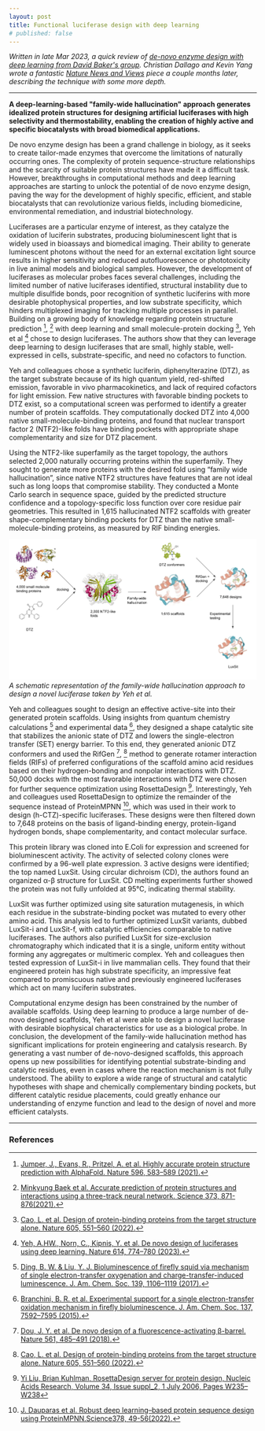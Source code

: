 ```yaml
---
layout: post
title: Functional luciferase design with deep learning
# published: false
---
```


*Written in late Mar 2023, a quick review of [de-novo enzyme design with deep learning from David Baker's group](https://www.nature.com/articles/s41586-023-05696-3). Christian Dallago and Kevin Yang wrote a fantastic [Nature News and Views](https://www.nature.com/articles/s41557-023-01218-w) piece a couple months later, describing the technique with some more depth.*

---

**A deep-learning-based "family-wide hallucination" approach generates idealized protein structures for designing artificial luciferases with high selectivity and thermostability, enabling the creation of highly active and specific biocatalysts with broad biomedical applications.**


De novo enzyme design has been a grand challenge in biology, as it seeks to create tailor-made enzymes that overcome the limitations of naturally occurring ones. The complexity of protein sequence-structure relationships and the scarcity of suitable protein structures have made it a difficult task. However, breakthroughs in computational methods and deep learning approaches are starting to unlock the potential of de novo enzyme design, paving the way for the development of highly specific, efficient, and stable biocatalysts that can revolutionize various fields, including biomedicine, environmental remediation, and industrial biotechnology.

Luciferases are a particular enzyme of interest, as they catalyze the oxidation of luciferin substrates, producing bioluminescent light that is widely used in bioassays and biomedical imaging. Their ability to generate luminescent photons without the need for an external excitation light source results in higher sensitivity and reduced autofluorescence or phototoxicity in live animal models and biological samples. However, the development of luciferases as molecular probes faces several challenges, including the limited number of native luciferases identified, structural instability due to multiple disulfide bonds, poor recognition of synthetic luciferins with more desirable photophysical properties, and low substrate specificity, which hinders multiplexed imaging for tracking multiple processes in parallel. Building on a growing body of knowledge regarding protein structure prediction [^2], [^3] with deep learning and small molecule-protein docking [^4], Yeh et al [^1] chose to design luciferases. The authors show that they can leverage deep learning to design luciferases that are small, highly stable, well-expressed in cells, substrate-specific, and need no cofactors to function.

Yeh and colleagues chose a synthetic luciferin, diphenylterazine (DTZ), as the target substrate because of its high quantum yield, red-shifted emission, favorable in vivo pharmacokinetics, and lack of required cofactors for light emission. Few native structures with favorable binding pockets to DTZ exist, so a computational screen was performed to identify a greater number of protein scaffolds. They computationally docked DTZ into 4,000 native small-molecule-binding proteins, and found that nuclear transport factor 2 (NTF2)-like folds have binding pockets with appropriate shape complementarity and size for DTZ placement. 

Using the NTF2-like superfamily as the target topology, the authors selected 2,000 naturally occurring proteins within the superfamily. They sought to generate more proteins with the desired fold using “family wide hallucination”, since native NTF2 structures have features that are not ideal such as long loops that compromise stability. They conducted a Monte Carlo search in sequence space, guided by the predicted structure confidence and a topology-specific loss function over core residue pair geometries. This resulted in 1,615 hallucinated NTF2 scaffolds with greater shape-complementary binding pockets for DTZ than the native small-molecule-binding proteins, as measured by RIF binding energies. 

<!-- figure 1 -->
![Map of where languages originated from](/public/photos/luciferase.png)
*A schematic representation of the family-wide hallucination approach to design a novel luciferase taken by Yeh et al.*

Yeh and colleagues sought to design an effective active-site into their generated protein scaffolds. Using insights from quantum chemistry calculations [^9] and experimental data [^10], they designed a shape catalytic site that stabilizes the anionic state of DTZ and lowers the single-electron transfer (SET) energy barrier. To this end, they generated anionic DTZ conformers and used the RifGen [^7], [^8] method to generate rotamer interaction fields (RIFs) of preferred configurations of the scaffold amino acid residues based on their hydrogen-bonding and nonpolar interactions with DTZ. 50,000 docks with the most favorable interactions with DTZ were chosen for further sequence optimization using RosettaDesign [^6]. Interestingly, Yeh and colleagues used RosettaDesign to optimize the remainder of the sequence instead of ProteinMPNN [^5], which was used in their work to design (h-CTZ)-specific luciferases. These designs were then filtered down to 7,648 proteins on the basis of ligand-binding energy, protein-ligand hydrogen bonds, shape complementarity, and contact molecular surface.

This protein library was cloned into E.Coli for expression and screened for bioluminescent activity. The activity of selected colony clones were confirmed by a 96-well plate expression. 3 active designs were identified; the top named LuxSit. Using circular dichroism (CD), the authors found an organized α-β structure for LuxSit. CD melting experiments further showed the protein was not fully unfolded at 95°C, indicating thermal stability. 

LuxSit was further optimized using site saturation mutagenesis, in which each residue in the substrate-binding pocket was mutated to every other amino acid. This analysis led to further optimized LuxSit variants, dubbed LuxSit-i and LuxSit-f, with catalytic efficiencies comparable to native luciferases. The authors also purified LuxSit for size-exclusion chromatography which indicated that it is a single, uniform entity without forming any aggregates or multimeric complex. Yeh and colleagues then tested expression of LuxSit-i in live mammalian cells. They found that their engineered protein has high substrate specificity, an impressive feat compared to promiscuous native and previously engineered luciferases which act on many luciferin substrates. 

Computational enzyme design has been constrained by the number of available scaffolds. Using deep learning to produce a large number of de-novo designed scaffolds, Yeh et al were able to design a novel luciferase with desirable biophysical characteristics for use as a biological probe. In conclusion, the development of the family-wide hallucination method has significant implications for protein engineering and catalysis research. By generating a vast number of de-novo-designed scaffolds, this approach opens up new possibilities for identifying potential substrate-binding and catalytic residues, even in cases where the reaction mechanism is not fully understood. The ability to explore a wide range of structural and catalytic hypotheses with shape and chemically complementary binding pockets, but different catalytic residue placements, could greatly enhance our understanding of enzyme function and lead to the design of novel and more efficient catalysts.

--- 
### References

[^1]: [Yeh, A.HW., Norn, C., Kipnis, Y. et al. De novo design of luciferases using deep learning. Nature 614, 774–780 (2023).](https://doi.org/10.1038/s41586-023-05696-3)

[^2]: [Jumper, J., Evans, R., Pritzel, A. et al. Highly accurate protein structure prediction with AlphaFold. Nature 596, 583–589 (2021).](https://doi.org/10.1038/s41586-021-03819-2)

[^3]: [Minkyung Baek et al. Accurate prediction of protein structures and interactions using a three-track neural network. Science 373, 871-876(2021).](https://www.science.org/doi/10.1126/science.abj8754)

[^4]: [Cao, L. et al. Design of protein-binding proteins from the target structure alone. Nature 605, 551–560 (2022).](https://www.nature.com/articles/s41586-022-04654-9)

[^5]: [J. Dauparas et al. Robust deep learning–based protein sequence design using ProteinMPNN.Science378, 49-56(2022).](https://www.science.org/doi/10.1126/science.add2187)

[^6]: [Yi Liu, Brian Kuhlman, RosettaDesign server for protein design, Nucleic Acids Research, Volume 34, Issue suppl_2, 1 July 2006, Pages W235–W238](https://doi.org/10.1093/nar/gkl163)

[^7]: [Dou, J. Y. et al. De novo design of a fluorescence-activating β-barrel. Nature 561, 485–491 (2018).](https://pubmed.ncbi.nlm.nih.gov/30209393/)

[^8]: [Cao, L. et al. Design of protein-binding proteins from the target structure alone. Nature 605, 551–560 (2022).](https://www.nature.com/articles/s41586-022-04654-9)

[^9]: [Ding, B. W. & Liu, Y. J. Bioluminescence of firefly squid via mechanism of single electron-transfer oxygenation and charge-transfer-induced luminescence. J. Am. Chem. Soc. 139, 1106–1119 (2017).](https://pubs.acs.org/doi/full/10.1021/jacs.6b09119)

[^10]: [Branchini, B. R. et al. Experimental support for a single electron-transfer oxidation mechanism in firefly bioluminescence. J. Am. Chem. Soc. 137, 7592–7595 (2015).](https://pubs.acs.org/doi/10.1021/jacs.5b03820)
